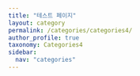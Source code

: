 ```yaml
---
title: "테스트 페이지"
layout: category
permalink: /categories/categories4/
author_profile: true
taxonomy: Categories4
sidebar:
  nav: "categories"
---
```

